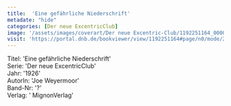 ```yaml
---
title:  'Eine gefährliche Niederschrift'
metadate: "hide"
categories: [Der neue ExcentricClub]
image: '/assets/images/coverart/Der neue Excentric-Club/1192251164_00000010.jpg'
visit: 'https://portal.dnb.de/bookviewer/view/1192251164#page/n0/mode/2up'
---
```

Titel: 'Eine gefährliche Niederschrift' <br>
Serie: 'Der neue ExcentricClub' <br>
Jahr: '1926' <br>
AutorIn: 'Joe Weyermoor' <br>
Band-Nr: '?' <br>
Verlag: ' MignonVerlag'